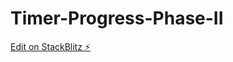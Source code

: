 # Timer-Progress-Phase-II

[Edit on StackBlitz ⚡️](https://stackblitz.com/edit/my-angular-starter-rdobkp)